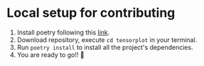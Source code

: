 # Local setup for contributing
1. Install poetry following this [link](https://python-poetry.org/docs/#installation).
2. Download repository, execute `cd tensorplot` in your terminal.
3. Run `poetry install` to install all the project's dependencies.
4. You are ready to go!! 🎉